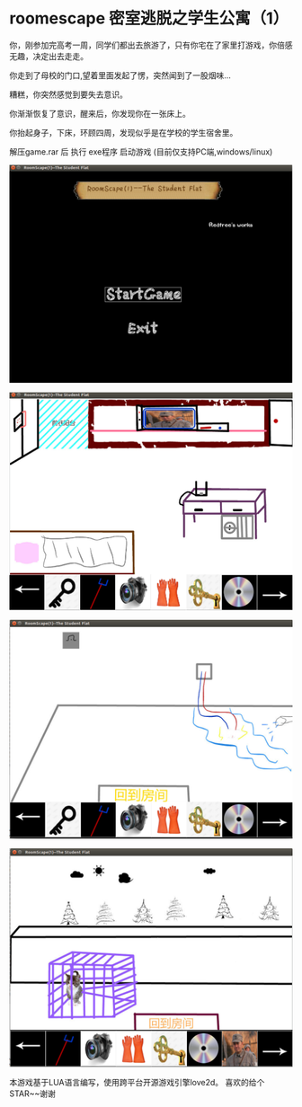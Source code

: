 # roomescape  密室逃脱之学生公寓（1）

你，刚参加完高考一周，同学们都出去旅游了，只有你宅在了家里打游戏，你倍感无趣，决定出去走走。

你走到了母校的门口,望着里面发起了愣，突然闻到了一股烟味...

糟糕，你突然感觉到要失去意识。

你渐渐恢复了意识，醒来后，你发现你在一张床上。

你抬起身子，下床，环顾四周，发现似乎是在学校的学生宿舍里。

解压game.rar 后 执行 exe程序 启动游戏 (目前仅支持PC端,windows/linux)

![](233.png)

![](show1.png)

![](show2.png)

![](show3.png)

本游戏基于LUA语言编写，使用跨平台开源游戏引擎love2d。 喜欢的给个STAR~~谢谢



